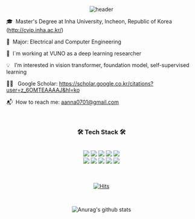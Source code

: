 <div align="center">
  
![header](https://capsule-render.vercel.app/api?type=waving&color=003366&height=250&section=header&text=Hi,&nbsp;I'm&nbsp;Seunghoon&nbsp;👋🏻&fontColor=FAFAFA&fontSize=70)

</div>
  
🎓  &nbsp;Master's Degree at Inha University, Incheon, Republic of Korea (http://cvip.inha.ac.kr/)

📖  &nbsp;Major: Electrical and Computer Engineering

💼  &nbsp;I`m working at VUNO as a deep learning researcher

💡  &nbsp;&nbsp;I’m interested in vision transformer, foundation model, self-supervised learning

👨‍🎓 &nbsp;&nbsp;Google Scholar: https://scholar.google.co.kr/citations?user=z_6OMTEAAAAJ&hl=ko

📬  &nbsp;How to reach me: aanna0701@gmail.com

<br>
 
<div align="center">
  
      
### 🛠 Tech Stack 🛠 
 <br>
<img src="https://img.shields.io/badge/Python-3776AB?style=flat-square&logo=Python&logoColor=white"/>
<img src="https://img.shields.io/badge/PyTorch-EE4C2C?style=flat-square&logo=PyTorch&logoColor=white"/>
<img src="https://img.shields.io/badge/PyTorchLightning-792EE5?style=flat-square&logo=PyTorch Lightning&logoColor=white"/>
<img src="https://img.shields.io/badge/OpenCV-5C3EE8?style=flat-square&logo=OpenCV&logoColor=white"/>
<img src="https://img.shields.io/badge/NumPy-013243?style=flat-square&logo=NumPy&logoColor=white"/>
 <br>
<img src="https://img.shields.io/badge/scikit-learn-F7931E?style=flat-square&logo=scikit-learn&logoColor=white"/>
<img src="https://img.shields.io/badge/Docker-2496ED?style=flat-square&logo=Docker&logoColor=white"/>
<img src="https://img.shields.io/badge/Jupyter-F37626?style=flat-square&logo=Jupyter&logoColor=white"/>
<img src="https://img.shields.io/badge/Anaconda-44A833?style=flat-square&logo=Anaconda&logoColor=white"/>
<img src="https://img.shields.io/badge/Visual Studio Code-007ACC?style=flat-square&logo=Visual Studio Code&logoColor=white"/>
  
<br>
<br>
<br>

[![Hits](https://hits.seeyoufarm.com/api/count/incr/badge.svg?url=https%3A%2F%2Fgithub.com%2Faanna0701%2Fhit-counter&count_bg=%233576CC&title_bg=%23555555&icon=&icon_color=%23E7E7E7&title=hits&edge_flat=false)](https://github.com/aanna0701)
 
<br>


![Anurag's github stats](https://github-readme-stats.vercel.app/api?username=aanna0701&show_icons=true&theme=tokyonight)

</div>







